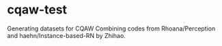 # cqaw-test

Generating datasets for CQAW
Combining codes from Rhoana/Perception and haehn/Instance-based-RN by Zhihao. 
